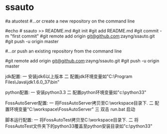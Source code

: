 # ssauto
#a atuotest
#…or create a new repository on the command line

#echo # ssauto >> README.md
#git init
#git add README.md
#git commit -m "first commit"
#git remote add origin git@github.com:zayng/ssauto.git
#git push -u origin master

#…or push an existing repository from the command line

#git remote add origin git@github.com:zayng/ssauto.git
#git push -u origin master

﻿jdk配置:
一 安装jdk6以上版本
二 配置jdk环境变量如"C:\Program Files\Java\jdk1.6.0_37\bin"

python配置:
一 安装python3.3
二 配置python环境变量如"c:\python33"

FossAutoServer配置:
一 将FossAutoServer拷贝至C:\workspace目录下.
二 配置环境变量"C:\workspace\FossAutoServer"
三 双击 run.bat 启动

脚本运行配置:
一 将FossAutoTest拷贝至C:\workspace目录下.
二 将FossAutoTest文件夹下的python33覆盖至python安装目录如"c:\python33"
